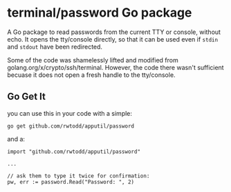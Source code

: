 # terminal/password Go package 

A Go package to read passwords from the current
TTY or console, without echo.  It opens the tty/console
directly, so that it can be used even if `stdin` and `stdout`
have been redirected.

Some of the code was shamelessly lifted and modified from 
golang.org/x/crypto/ssh/terminal.  However, the code there
wasn't sufficient becuase it does not open a fresh handle
to the tty/console.

## Go Get It

you can use this in your code with a simple:

    go get github.com/rwtodd/apputil/password

and a:

    import "github.com/rwtodd/apputil/password"

    ...

    // ask them to type it twice for confirmation:
    pw, err := password.Read("Password: ", 2) 

